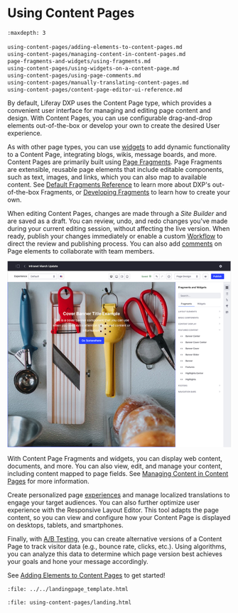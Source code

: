 # Using Content Pages

```{toctree}
:maxdepth: 3

using-content-pages/adding-elements-to-content-pages.md
using-content-pages/managing-content-in-content-pages.md
page-fragments-and-widgets/using-fragments.md
using-content-pages/using-widgets-on-a-content-page.md
using-content-pages/using-page-comments.md
using-content-pages/manually-translating-content-pages.md
using-content-pages/content-page-editor-ui-reference.md
```

By default, Liferay DXP uses the Content Page type, which provides a convenient user interface for managing and editing page content and design. With Content Pages, you can use configurable drag-and-drop elements out-of-the-box or develop your own to create the desired User experience.

As with other page types, you can use [widgets](./using-content-pages/using-widgets-on-a-content-page.md) to add dynamic functionality to a Content Page, integrating blogs, wikis, message boards, and more. Content Pages are primarily built using [Page Fragments](./page-fragments-and-widgets/using-fragments.md). Page Fragments are extensible, reusable page elements that include editable components, such as text, images, and links, which you can also map to available content. See [Default Fragments Reference](./page-fragments-and-widgets/using-fragments/default-fragments-reference.md) to learn more about DXP's out-of-the-box Fragments, or [Developing Fragments](../developer-guide/developing-page-fragments/developing-fragments-intro.md) to learn how to create your own.

When editing Content Pages, changes are made through a *Site Builder* and are saved as a draft. You can review, undo, and redo changes you've made during your current editing session, without affecting the live version. When ready, publish your changes immediately or enable a custom [Workflow](../../process-automation/workflow/introduction-to-workflow.md) to direct the review and publishing process. You can also add [comments](./using-content-pages/using-page-comments.md) on Page elements to collaborate with team members.

![When editing Content Pages, all changes are made to Content Pages  through a Site Builder.](./using-content-pages/images/01.png)

With Content Page Fragments and widgets, you can display web content, documents, and more. You can also view, edit, and manage your content, including content mapped to page fields. See [Managing Content in Content Pages](./using-content-pages/managing-content-in-content-pages.md) for more information.

Create personalized page [experiences](../personalizing-site-experience/experience-personalization/content-page-personalization.md) and manage localized translations to engage your target audiences. You can also further optimize user experience with the Responsive Layout Editor. This tool adapts the page content, so you can view and configure how your Content Page is displayed on desktops, tablets, and smartphones.

Finally, with [A/B Testing](../optimizing-sites/ab-testing/ab-testing.md), you can create alternative versions of a Content Page to track visitor data (e.g., bounce rate, clicks, etc.). Using algorithms, you can analyze this data to determine which page version best achieves your goals and hone your message accordingly.

See [Adding Elements to Content Pages](./using-content-pages/adding-elements-to-content-pages.md) to get started!

```{raw} html
:file: ../../landingpage_template.html
```

```{raw} html
:file: using-content-pages/landing.html
```
